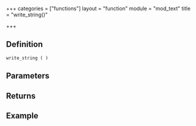 +++
categories = ["functions"]
layout = "function"
module = "mod_text"
title = "write_string()"

+++

## Definition

    write_string ( )

## Parameters

## Returns

## Example
